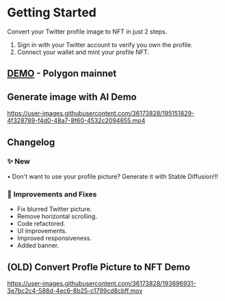 # Getting Started

Convert your Twitter profile image to NFT in just 2 steps.

1. Sign in with your Twitter account to verify you own the profile.
2. Connect your wallet and mint your profile NFT.

## [DEMO](https://twitter-profile-nft-converter.vercel.app/) - Polygon mainnet

## Generate image with AI Demo

https://user-images.githubusercontent.com/36173828/195151829-4f328789-f4d0-48a7-8f60-4532c2094655.mp4

## Changelog

### ✨ **New**

• Don't want to use your profile picture? Generate it with Stable Diffusion!!!

### 💎 **Improvements and Fixes**

- Fix blurred Twitter picture.
- Remove horizontal scrolling.
- Code refactored.
- UI improvements.
- Improved responsiveness.
- Added banner.

## (OLD) Convert Profle Picture to NFT Demo

https://user-images.githubusercontent.com/36173828/193696931-3e7bc2c4-588d-4ec6-8b25-c1799cd8cbff.mov
